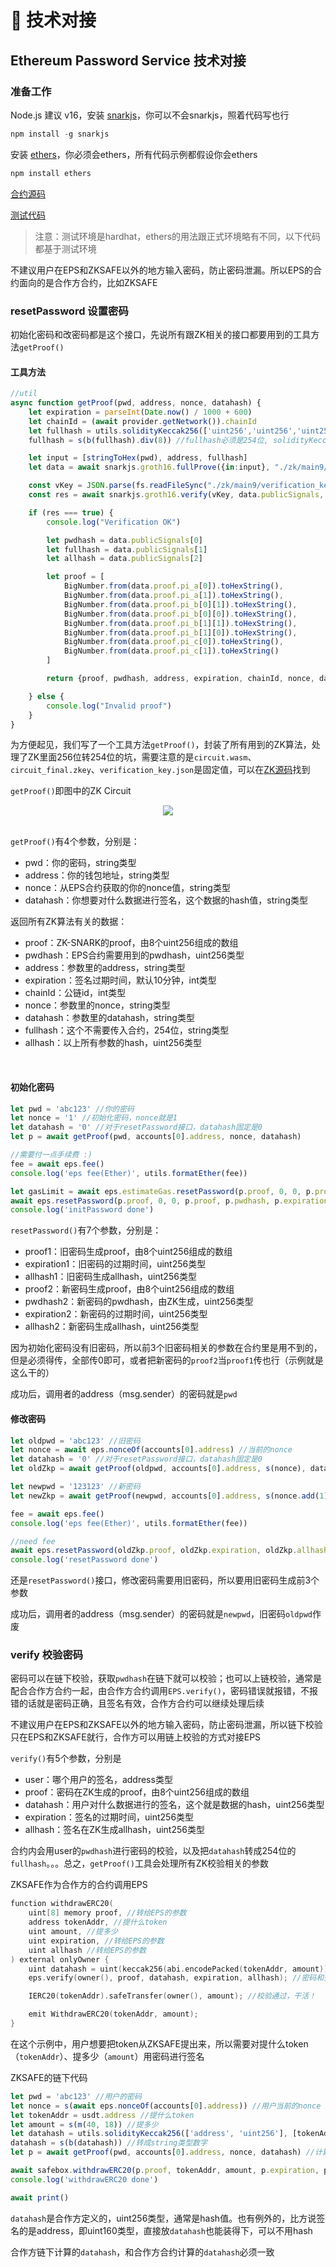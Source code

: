 # 🤖 技术对接
## Ethereum Password Service 技术对接

### 准备工作
Node.js 建议 v16，安装 [snarkjs](https://github.com/iden3/snarkjs)，你可以不会snarkjs，照着代码写也行
```javascript
npm install -g snarkjs
```
安装 [ethers](https://docs.ethers.io/v5/getting-started/)，你必须会ethers，所有代码示例都假设你会ethers
```javascript
npm install ethers
```
[合约源码](https://github.com/ZKSAFE/all-contracts/tree/main/contracts/eps)

[测试代码](https://github.com/ZKSAFE/all-contracts/blob/main/test/EPS-test.js)

>注意：测试环境是hardhat，ethers的用法跟正式环境略有不同，以下代码都基于测试环境

不建议用户在EPS和ZKSAFE以外的地方输入密码，防止密码泄漏。所以EPS的合约面向的是合作方合约，比如ZKSAFE
<br>

### resetPassword 设置密码
初始化密码和改密码都是这个接口，先说所有跟ZK相关的接口都要用到的工具方法`getProof()`

#### 工具方法
```javascript
//util
async function getProof(pwd, address, nonce, datahash) {
    let expiration = parseInt(Date.now() / 1000 + 600)
    let chainId = (await provider.getNetwork()).chainId
    let fullhash = utils.solidityKeccak256(['uint256','uint256','uint256','uint256'], [expiration, chainId, nonce, datahash])
    fullhash = s(b(fullhash).div(8)) //fullhash必须是254位, solidityKeccak256是256位，所以要转换

    let input = [stringToHex(pwd), address, fullhash]
    let data = await snarkjs.groth16.fullProve({in:input}, "./zk/main9/circuit_js/circuit.wasm", "./zk/main9/circuit_final.zkey")

    const vKey = JSON.parse(fs.readFileSync("./zk/main9/verification_key.json"))
    const res = await snarkjs.groth16.verify(vKey, data.publicSignals, data.proof)

    if (res === true) {
        console.log("Verification OK")

        let pwdhash = data.publicSignals[0]
        let fullhash = data.publicSignals[1]
        let allhash = data.publicSignals[2]

        let proof = [
            BigNumber.from(data.proof.pi_a[0]).toHexString(),
            BigNumber.from(data.proof.pi_a[1]).toHexString(),
            BigNumber.from(data.proof.pi_b[0][1]).toHexString(),
            BigNumber.from(data.proof.pi_b[0][0]).toHexString(),
            BigNumber.from(data.proof.pi_b[1][1]).toHexString(),
            BigNumber.from(data.proof.pi_b[1][0]).toHexString(),
            BigNumber.from(data.proof.pi_c[0]).toHexString(),
            BigNumber.from(data.proof.pi_c[1]).toHexString()
        ]

        return {proof, pwdhash, address, expiration, chainId, nonce, datahash, fullhash, allhash}

    } else {
        console.log("Invalid proof")
    }
}
```

为方便起见，我们写了一个工具方法`getProof()`，封装了所有用到的ZK算法，处理了ZK里面256位转254位的坑，需要注意的是`circuit.wasm`、`circuit_final.zkey`、`verification_key.json`是固定值，可以在[ZK源码](https://github.com/ZKSAFE/all-contracts/tree/main/zk)找到

`getProof()`即图中的ZK Circuit
<br>
<div align="center"><img src="../images/eps-1.png"></div>
<br>

`getProof()`有4个参数，分别是：

* pwd：你的密码，string类型
* address：你的钱包地址，string类型
* nonce：从EPS合约获取的你的nonce值，string类型
* datahash：你想要对什么数据进行签名，这个数据的hash值，string类型

返回所有ZK算法有关的数据：

* proof：ZK-SNARK的proof，由8个uint256组成的数组
* pwdhash：EPS合约需要用到的pwdhash，uint256类型
* address：参数里的address，string类型
* expiration：签名过期时间，默认10分钟，int类型
* chainId：公链id，int类型
* nonce：参数里的nonce，string类型
* datahash：参数里的datahash，string类型
* fullhash：这个不需要传入合约，254位，string类型
* allhash：以上所有参数的hash，uint256类型
<br>



#### 初始化密码

```javascript
let pwd = 'abc123' //你的密码
let nonce = '1' //初始化密码，nonce就是1
let datahash = '0' //对于resetPassword接口，datahash固定是0
let p = await getProof(pwd, accounts[0].address, nonce, datahash)

//需要付一点手续费 :)
fee = await eps.fee()
console.log('eps fee(Ether)', utils.formatEther(fee))

let gasLimit = await eps.estimateGas.resetPassword(p.proof, 0, 0, p.proof, p.pwdhash, p.expiration, p.allhash, {value: fee})
await eps.resetPassword(p.proof, 0, 0, p.proof, p.pwdhash, p.expiration, p.allhash, {value: fee, gasLimit})
console.log('initPassword done')
```

`resetPassword()`有7个参数，分别是：

* proof1：旧密码生成proof，由8个uint256组成的数组
* expiration1：旧密码的过期时间，uint256类型
* allhash1：旧密码生成allhash，uint256类型
* proof2：新密码生成proof，由8个uint256组成的数组
* pwdhash2：新密码的pwdhash，由ZK生成，uint256类型
* expiration2：新密码的过期时间，uint256类型
* allhash2：新密码生成allhash，uint256类型

因为初始化密码没有旧密码，所以前3个旧密码相关的参数在合约里是用不到的，但是必须得传，全部传0即可，或者把新密码的`proof2`当`proof1`传也行（示例就是这么干的）

成功后，调用者的address（msg.sender）的密码就是`pwd`
<br>

#### 修改密码

```javascript
let oldpwd = 'abc123' //旧密码
let nonce = await eps.nonceOf(accounts[0].address) //当前的nonce
let datahash = '0' //对于resetPassword接口，datahash固定是0
let oldZkp = await getProof(oldpwd, accounts[0].address, s(nonce), datahash) //旧密码的proof

let newpwd = '123123' //新密码
let newZkp = await getProof(newpwd, accounts[0].address, s(nonce.add(1)/**新密码的nonce+1*/), datahash) //新密码的proof

fee = await eps.fee()
console.log('eps fee(Ether)', utils.formatEther(fee))

//need fee
await eps.resetPassword(oldZkp.proof, oldZkp.expiration, oldZkp.allhash, newZkp.proof, newZkp.pwdhash, newZkp.expiration, newZkp.allhash, {value: fee})
console.log('resetPassword done')
```

还是`resetPassword()`接口，修改密码需要用旧密码，所以要用旧密码生成前3个参数

成功后，调用者的address（msg.sender）的密码就是`newpwd`，旧密码`oldpwd`作废
<br>

### verify 校验密码
密码可以在链下校验，获取`pwdhash`在链下就可以校验；也可以上链校验，通常是配合合作方合约一起，由合作方合约调用`EPS.verify()`，密码错误就报错，不报错的话就是密码正确，且签名有效，合作方合约可以继续处理后续

不建议用户在EPS和ZKSAFE以外的地方输入密码，防止密码泄漏，所以链下校验只在EPS和ZKSAFE就行，合作方可以用链上校验的方式对接EPS

`verify()`有5个参数，分别是

* user：哪个用户的签名，address类型
* proof：密码在ZK生成的proof，由8个uint256组成的数组
* datahash：用户对什么数据进行的签名，这个就是数据的hash，uint256类型
* expiration：签名的过期时间，uint256类型
* allhash：签名在ZK生成allhash，uint256类型

合约内会用user的`pwdhash`进行密码的校验，以及把`datahash`转成254位的`fullhash`。。。总之，`getProof()`工具会处理所有ZK校验相关的参数

ZKSAFE作为合作方的合约调用EPS
```C
function withdrawERC20(
    uint[8] memory proof, //转给EPS的参数
    address tokenAddr, //提什么token
    uint amount, //提多少
    uint expiration, //转给EPS的参数
    uint allhash //转给EPS的参数
) external onlyOwner {
    uint datahash = uint(keccak256(abi.encodePacked(tokenAddr, amount))); //计算datahash
    eps.verify(owner(), proof, datahash, expiration, allhash); //密码和签名的校验

    IERC20(tokenAddr).safeTransfer(owner(), amount); //校验通过，干活！

    emit WithdrawERC20(tokenAddr, amount);
}
```
在这个示例中，用户想要把token从ZKSAFE提出来，所以需要对提什么token（`tokenAddr`）、提多少（`amount`）用密码进行签名

ZKSAFE的链下代码
```javascript
let pwd = 'abc123' //用户的密码
let nonce = s(await eps.nonceOf(accounts[0].address)) //用户当前的nonce
let tokenAddr = usdt.address //提什么token
let amount = s(m(40, 18)) //提多少
let datahash = utils.solidityKeccak256(['address', 'uint256'], [tokenAddr, amount]) //计算datahash
datahash = s(b(datahash)) //转成string类型数字
let p = await getProof(pwd, accounts[0].address, nonce, datahash) //计算ZK Proof

await safebox.withdrawERC20(p.proof, tokenAddr, amount, p.expiration, p.allhash) //调用合约，提款
console.log('withdrawERC20 done')

await print()
```

`datahash`是合作方定义的，uint256类型，通常是hash值。也有例外的，比方说签名的是address，即uint160类型，直接放`datahash`也能装得下，可以不用hash

合作方链下计算的`datahash`，和合作方合约计算的`datahash`必须一致
